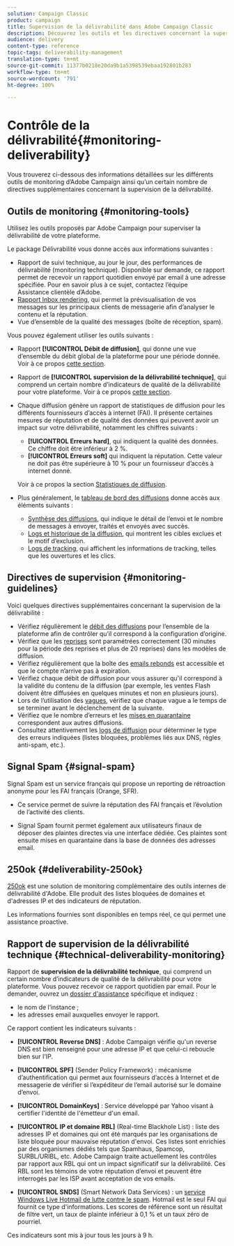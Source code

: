 ```yaml
---
solution: Campaign Classic
product: campaign
title: Supervision de la délivrabilité dans Adobe Campaign Classic
description: Découvrez les outils et les directives concernant la supervision de la délivrabilité dans Adobe Campaign Classic.
audience: delivery
content-type: reference
topic-tags: deliverability-management
translation-type: tm+mt
source-git-commit: 11377b0218e20da9b1a5398539ebaa192801b283
workflow-type: tm+mt
source-wordcount: '791'
ht-degree: 100%

---
```



# Contrôle de la délivrabilité{#monitoring-deliverability}

Vous trouverez ci-dessous des informations détaillées sur les différents outils de monitoring d’Adobe Campaign ainsi qu’un certain nombre de directives supplémentaires concernant la supervision de la délivrabilité.

## Outils de monitoring {#monitoring-tools}

Utilisez les outils proposés par Adobe Campaign pour superviser la délivrabilité de votre plateforme.

Le package Délivrabilité vous donne accès aux informations suivantes :

* Rapport de suivi technique, au jour le jour, des performances de délivrabilité (monitoring technique). Disponible sur demande, ce rapport permet de recevoir un rapport quotidien envoyé par email à une adresse spécifiée. Pour en savoir plus à ce sujet, contactez l’équipe Assistance clientèle d’Adobe.
* [Rapport Inbox rendering](../../delivery/using/inbox-rendering.md), qui permet la prévisualisation de vos messages sur les principaux clients de messagerie afin d’analyser le contenu et la réputation.
* Vue d’ensemble de la qualité des messages (boîte de réception, spam).

Vous pouvez également utiliser les outils suivants :

* Rapport **[!UICONTROL Débit de diffusion]**, qui donne une vue d’ensemble du débit global de la plateforme pour une période donnée. Voir à ce propos [cette section](../../reporting/using/global-reports.md#delivery-throughput).
* Rapport de **[!UICONTROL supervision de la délivrabilité technique]**, qui comprend un certain nombre d’indicateurs de qualité de la délivrabilité pour votre plateforme. Voir à ce propos [cette section](#technical-deliverability-monitoring).
* Chaque diffusion génère un rapport de statistiques de diffusion pour les différents fournisseurs d’accès à internet (FAI). Il présente certaines mesures de réputation et de qualité des données qui peuvent avoir un impact sur votre délivrabilité, notamment les chiffres suivants :
   * **[!UICONTROL Erreurs hard]**, qui indiquent la qualité des données. Ce chiffre doit être inférieur à 2 %.
   * **[!UICONTROL Erreurs soft]** qui indiquent la réputation. Cette valeur ne doit pas être supérieure à 10 % pour un fournisseur d’accès à internet donné.

   Voir à ce propos la section [Statistiques de diffusion](../../reporting/using/global-reports.md#delivery-statistics).
* Plus généralement, le [tableau de bord des diffusions](../../delivery/using/about-delivery-monitoring.md) donne accès aux éléments suivants :
   * [Synthèse des diffusions](../../delivery/using/delivery-dashboard.md#delivery-summary), qui indique le détail de l’envoi et le nombre de messages à envoyer, traités et envoyés avec succès.
   * [Logs et historique de la diffusion](../../delivery/using/delivery-dashboard.md#delivery-logs-and-history), qui montrent les cibles exclues et le motif d’exclusion.
   * [Logs de tracking](../../delivery/using/delivery-dashboard.md#tracking-logs), qui affichent les informations de tracking, telles que les ouvertures et les clics.

## Directives de supervision {#monitoring-guidelines}

Voici quelques directives supplémentaires concernant la supervision de la délivrabilité :

* Vérifiez régulièrement le [débit des diffusions](../../reporting/using/global-reports.md#delivery-throughput) pour l’ensemble de la plateforme afin de contrôler qu’il correspond à la configuration d’origine.
* Vérifiez que les [reprises](../../delivery/using/understanding-delivery-failures.md#retries-after-a-delivery-temporary-failure) sont paramétrées correctement (30 minutes pour la période des reprises et plus de 20 reprises) dans les modèles de diffusion.
* Vérifiez régulièrement que la boîte des [emails rebonds](../../delivery/using/understanding-delivery-failures.md#bounce-mail-management) est accessible et que le compte n’arrive pas à expiration.
* Vérifiez chaque débit de diffusion pour vous assurer qu&#39;il correspond à la validité du contenu de la diffusion (par exemple, les ventes Flash doivent être diffusées en quelques minutes et non en plusieurs jours).
* Lors de l’utilisation des [vagues](../../delivery/using/steps-sending-the-delivery.md#sending-using-multiple-waves), vérifiez que chaque vague a le temps de se terminer avant le déclenchement de la suivante.
* Vérifiez que le nombre d’erreurs et les [mises en quarantaine](../../delivery/using/understanding-quarantine-management.md) correspondent aux autres diffusions.
* Consultez attentivement les [logs de diffusion](../../delivery/using/delivery-dashboard.md#delivery-logs-and-history) pour déterminer le type des erreurs indiquées (listes bloquées, problèmes liés aux DNS, règles anti-spam, etc.).

## Signal Spam {#signal-spam}

Signal Spam est un service français qui propose un reporting de rétroaction anonyme pour les FAI français (Orange, SFR).

* Ce service permet de suivre la réputation des FAI français et l’évolution de l’activité des clients.

* Signal Spam fournit permet également aux utilisateurs finaux de déposer des plaintes directes via une interface dédiée. Ces plaintes sont ensuite mises en quarantaine dans la base de données des adresses email.

## 250ok {#deliverability-250ok}

[250ok](https://250ok.com/) est une solution de monitoring complémentaire des outils internes de délivrabilité d&#39;Adobe. Elle produit des listes bloquées de domaines et d&#39;adresses IP et des indicateurs de réputation.

Les informations fournies sont disponibles en temps réel, ce qui permet une assistance proactive.

## Rapport de supervision de la délivrabilité technique {#technical-deliverability-monitoring}

Rapport de **supervision de la délivrabilité technique**, qui comprend un certain nombre d’indicateurs de qualité de la délivrabilité pour votre plateforme. Vous pouvez recevoir ce rapport quotidien par email. Pour le demander, ouvrez un [dossier d&#39;assistance](https://helpx.adobe.com/fr/enterprise/admin-guide.html/enterprise/using/support-for-experience-cloud.ug.html) spécifique et indiquez :

* le nom de l’instance ;
* les adresses email auxquelles envoyer le rapport.

Ce rapport contient les indicateurs suivants :

* **[!UICONTROL Reverse DNS]** : Adobe Campaign vérifie qu&#39;un reverse DNS est bien renseigné pour une adresse IP et que celui-ci reboucle bien sur l&#39;IP.

* **[!UICONTROL SPF]** (Sender Policy Framework) : mécanisme d’authentification qui permet aux fournisseurs d’accès à Internet et de messagerie de vérifier si l’expéditeur de l’email autorisé sur le domaine d’envoi.

* **[!UICONTROL DomainKeys]** : Service développé par Yahoo visant à certifier l&#39;identité de l&#39;émetteur d&#39;un email.

* **[!UICONTROL IP et domaine RBL]** (Real-time Blackhole List) : liste des adresses IP et domaines qui ont été marqués par les organisations de liste bloquée pour mauvaise réputation d&#39;envoi. Ces listes sont enrichies par des organismes dédiés tels que Spamhaus, Spamcop, SURBL/URIBL, etc. Adobe Campaign traite actuellement les contrôles par rapport aux RBL qui ont un impact significatif sur la délivrabilité. Ces RBL sont les témoins de votre réputation d’envoi et peuvent être interrogés par les ISP avant acceptation de vos emails.

* **[!UICONTROL SNDS]** (Smart Network Data Services) : un [service Windows Live Hotmail de lutte contre le spam](https://sendersupport.olc.protection.outlook.com/snds/FAQ.aspx). Hotmail est le seul FAI qui fournit ce type d&#39;informations. Les scores de référence sont un résultat de filtre vert, un taux de plainte inférieur à 0,1 % et un taux zéro de pourriel.

Ces indicateurs sont mis à jour tous les jours à 9 h.


<!--### Delivery Reports - Broadcast Statistics {#broadcast-statistics}

Each delivery will generate a broadcast statistics report when you open a delivery in the “Deliveries List”, which includes some reputation metrics that may impact your deliverability.-->
